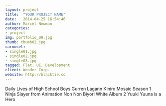 ```yaml
---
layout: project
title:  "YOUR PROJECT NAME"
date:   2014-04-25 16:54:46
author: Marcel Newman
categories:
- project
img: portfolio_09.jpg
thumb: thumb02.jpg
carousel:
- single01.jpg
- single02.jpg
- single03.jpg
tagged: Flat, UI, Development
client: Wonder Corp.
website: http://blacktie.co
---
```

Daily Lives of High School Boys
Gurren Lagann
Kiniro Mosaic Season 1
Ninja Slayer from Animation
Non Non Biyori
White Album 2
Yuuki Yuuna is a Hero
